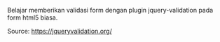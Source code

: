 Belajar memberikan validasi form dengan plugin jquery-validation pada form html5 biasa.

Source: https://jqueryvalidation.org/